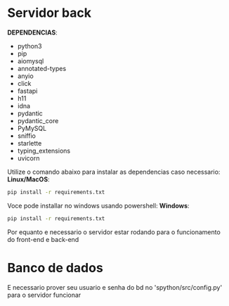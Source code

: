 # Servidor back
**DEPENDENCIAS**:
- python3
- pip               
- aiomysql          
- annotated-types   
- anyio
- click             
- fastapi           
- h11               
- idna              
- pydantic          
- pydantic_core     
- PyMySQL           
- sniffio           
- starlette         
- typing_extensions 
- uvicorn           

Utilize o comando abaixo para instalar as dependencias caso necessario:
**Linux/MacOS**:
```bash
pip install -r requirements.txt
```

Voce pode installar no windows usando powershell: 
**Windows**:
```bash
pip install -r requirements.txt
```

Por equanto e necessario o servidor estar rodando para o funcionamento do front-end e back-end

# Banco de dados
E necessario prover seu usuario e senha do bd no 'spython/src/config.py' para o servidor funcionar
